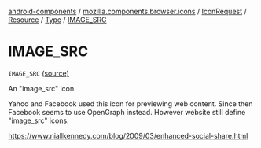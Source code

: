 [android-components](../../../../index.md) / [mozilla.components.browser.icons](../../../index.md) / [IconRequest](../../index.md) / [Resource](../index.md) / [Type](index.md) / [IMAGE_SRC](./-i-m-a-g-e_-s-r-c.md)

# IMAGE_SRC

`IMAGE_SRC` [(source)](https://github.com/mozilla-mobile/android-components/blob/master/components/browser/icons/src/main/java/mozilla/components/browser/icons/IconRequest.kt#L84)

An "image_src" icon.

Yahoo and Facebook used this icon for previewing web content. Since then Facebook seems to use
OpenGraph instead. However website still define "image_src" icons.

https://www.niallkennedy.com/blog/2009/03/enhanced-social-share.html

